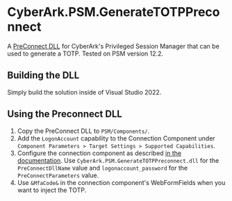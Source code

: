 ﻿# CyberArk.PSM.GenerateTOTPPreconnect

A [PreConnect DLL](https://docs.cyberark.com/PAS/12.2/en/Content/PASIMP/psm_WebApplication_Preconnect.htm?tocpath=Developer%7CCreate%20extensions%7CPSM%20Connectors%7CWeb%20applications%20for%20PSM%7C_____1) for CyberArk's Privileged Session Manager that can be used to generate a TOTP. Tested on PSM version 12.2.

## Building the DLL

Simply build the solution inside of Visual Studio 2022.

## Using the Preconnect DLL

1. Copy the PreConnect DLL to `PSM/Components/`.
2. Add the `LogonAccount` capability to the Connection Component under `Component Parameters > Target Settings > Supported Capabilities`.
3. Configure the connection component as described [in the documentation](https://docs.cyberark.com/PAS/12.2/en/Content/PASIMP/psm_WebApplication_Preconnect.htm?tocpath=Developer%7CCreate%20extensions%7CPSM%20Connectors%7CWeb%20applications%20for%20PSM%7C_____1#Codeandconfigurationsample). Use `CyberArk.PSM.GenerateTOTPPreconnect.dll` for the `PreConnectDllName` value and `logonaccount_password` for the `PreConnectParameters` value.
4. Use `&MfaCode&` in the connection component's WebFormFields when you want to inject the TOTP.
